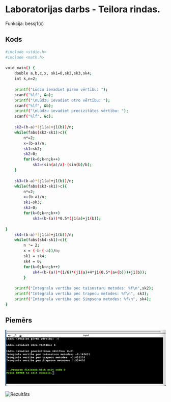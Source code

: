 
# Laboratorijas darbs - Teilora rindas.

Funkcija: bessj1(x)

## Kods

```bash
#include <stdio.h>
#include <math.h>

void main() {
    double a,b,c,x, sk1=0,sk2,sk3,sk4;
    int k,n=2;
    
    printf("Lūdzu ievadiet pirmo vērtību: ");
    scanf("%lf", &a);
    printf("\nLūdzu ievadiet otro vērtību: ");
    scanf("%lf", &b);
    printf("\nLūdzu ievadiet precizitātes vērtību: ");
    scanf("%lf", &c);
    
    sk2=(b-a)*(j1(a)+j1(b))/n;
    while(fabs(sk2-sk1)>c){
        n*=2;
		x=(b-a)/n;
		sk1=sk2;
		sk2=0;
		for(k=0;k<n;k++)
			sk2=(sin(a)/a)-(sin(b)/b);
	}
	
    sk3=(b-a)*(j1(a)+j1(b))/n;
	while(fabs(sk3-sk1)>c){
		n*=2;
		x=(b-a)/n;
		sk1=sk3;
		sk3=0;
		for(k=0;k<n;k++)
		    sk3=(b-(a))*0.5*(j1(a)+j1(b));
	
}
    sk4=(b-a)*(j1(a)+j1(b))/n;
    while(fabs(sk4-sk1)>c){
        n *= 2;
        x = (-b-(-a))/n;
        sk1 = sk4;
        sk4 = 0;
        for(k=0;k<n;k++)
            sk4=(b-(a))*(1/6)*(j1(a)+4*j1(0.5*(a+(b)))+j1(b));
        }

    printf("Integrala vertiba pec taisnsturu metodes: %f\n",sk2);
    printf("Integrala vertiba pec trapecu metodes: %f\n", sk3);
    printf("Integrala vertiba pec Simpsona metodes: %f\n", sk4);
}
```
## Piemērs

![Console](https://github.com/Eredeivs1234/RTR105/blob/main/ld4_integral/console.png?raw=true)

![Rezultāts](https://github.com/Eredeivs1234/RTR105/blob/main/ld4_integral/rezulta%CC%84ts.png?raw=true)
